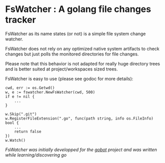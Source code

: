 # FsWatcher : A golang file changes tracker
FsWatcher as its name states (or not) is a simple file system change watcher.

FsWatcher does not rely on any optimized native system artifacts to check changes but just polls the monitored directories for file changes.

Please note that this behavior is not adapted for really huge directory trees and is better suited at project/workspaces sized trees.

FsWatcher is easy to use (please see godoc for more details):

	cwd, err := os.Getwd()
	w, e := fswatcher.NewFsWatcher(cwd, 500)
	if e != nil {
		...
	}

	w.Skip(".git")
	w.RegisterFileExtension(".go", func(path string, info os.FileInfo) bool {
		...
		return false
	})
	w.Watch()
    
*FsWatcher was initially developped for the [gobot](http://github.com/fredjeck/gobot) project and was written while learning/discovering go* 
